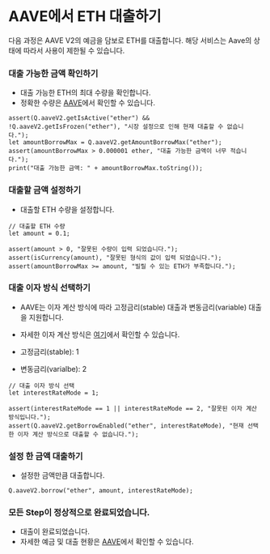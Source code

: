 ```meta-Currency
```

# AAVE에서 ETH 대출하기

다음 과정은 AAVE V2의 예금을 담보로 ETH를 대출합니다. 해당 서비스는 Aave의 상태에 따라서 사용이 제한될 수 있습니다.

### 대출 가능한 금액 확인하기

- 대출 가능한 ETH의 최대 수량을 확인합니다.
- 정확한 수량은 [AAVE](https://app.aave.com/#/dashboard)에서 확인할 수 있습니다.

```output-Dynamic
assert(Q.aaveV2.getIsActive("ether") && !Q.aaveV2.getIsFrozen("ether"), "시장 설정으로 인해 현재 대출할 수 없습니다.");
let amountBorrowMax = Q.aaveV2.getAmountBorrowMax("ether");
assert(amountBorrowMax > 0.000001 ether, "대출 가능한 금액이 너무 적습니다.");
print("대출 가능한 금액: " + amountBorrowMax.toString());
```

### 대출할 금액 설정하기

- 대출할 ETH 수량을 설정합니다.

```input ETH
// 대출할 ETH 수량
let amount = 0.1;
```

```input-Verify
assert(amount > 0, "잘못된 수량이 입력 되었습니다.");
assert(isCurrency(amount), "잘못된 형식의 값이 입력 되었습니다.");
assert(amountBorrowMax >= amount, "빌릴 수 있는 ETH가 부족합니다.");
```

### 대출 이자 방식 선택하기

- AAVE는 이자 계산 방식에 따라 고정금리(stable) 대출과 변동금리(variable) 대출을 지원합니다.
- 자세한 이자 계산 방식은 [여기](https://docs.aave.com/faq/borrowing#what-is-the-difference-between-stable-and-variable-rate)에서 확인할 수 있습니다.

- 고정금리(stable): 1
- 변동금리(varialbe): 2

```input
// 대출 이자 방식 선택
let interestRateMode = 1;
```

```input-Verify
assert(interestRateMode == 1 || interestRateMode == 2, "잘못된 이자 계산 방식입니다.");
assert(Q.aaveV2.getBorrowEnabled("ether", interestRateMode), "현재 선택한 이자 계산 방식으로 대출할 수 없습니다.");
```

### 설정 한 금액 대출하기

- 설정한 금액만큼 대출합니다.

```taster
Q.aaveV2.borrow("ether", amount, interestRateMode);
```

### 모든 Step이 정상적으로 완료되었습니다.

- 대출이 완료되었습니다.
- 자세한 예금 및 대출 현황은 [AAVE](https://app.aave.com/#/dashboard)에서 확인할 수 있습니다.
